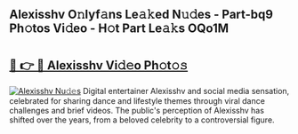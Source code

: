 ## Alexisshv O𝚗lyf𝚊ns Le𝚊𝚔ed N𝚞𝚍es - Part-bq9 Ph𝚘tos Vi𝚍eo - H𝚘t Part Le𝚊𝚔s OQo1M

# <h2><a href="http://hf226gk.feru.top/?c=Alexisshv">🔗 👉 🔴 Alexisshv Vi𝚍𝚎o Ph𝚘t𝚘𝚜</a></h2>

[![Alexisshv Nu𝚍𝚎s](https://i.imgur.com/0TWrTi3.gif)](http://hf226gk.feru.top/?c=Alexisshv)
Digital entertainer Alexisshv and social media sensation, celebrated for sharing dance and lifestyle themes through viral dance challenges and brief videos. The public's perception of Alexisshv has shifted over the years, from a beloved celebrity to a controversial figure. 
